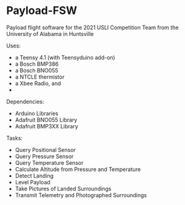 # Payload-FSW
Payload flight software for the 2021 USLI Competition Team from the University of Alabama in Huntsville

Uses:
* a Teensy 4.1 (with Teensyduino add-on)
* a Bosch BMP386
* a Bosch BNO055
* a NTCLE thermistor
* a Xbee Radio, and
* 

Dependencies:
* Arduino Libraries
* Adafruit BNO055 Library
* Adafruit BMP3XX Library

Tasks:
* Query Positional Sensor
* Query Pressure Sensor
* Query Temperature Sensor
* Calculate Altitude from Pressure and Temperature
* Detect Landing
* Level Payload
* Take Pictures of Landed Surroundings
* Transmit Telemetry and Photographed Surroundings